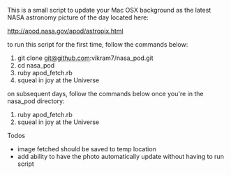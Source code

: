 This is a small script to update your Mac OSX background as the latest NASA astronomy picture of the day located here:

http://apod.nasa.gov/apod/astropix.html

to run this script for the first time, follow the commands below:

1. git clone git@github.com:vikram7/nasa_pod.git
2. cd nasa_pod
3. ruby apod_fetch.rb
4. squeal in joy at the Universe

on subsequent days, follow the commands below once you're in the nasa_pod directory:

1. ruby apod_fetch.rb
2. squeal in joy at the Universe

Todos
-  image fetched should be saved to temp location
-  add ability to have the photo automatically update without having to run script
